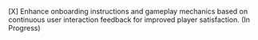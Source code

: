 [X] Enhance onboarding instructions and gameplay mechanics based on continuous user interaction feedback for improved player satisfaction. (In Progress)